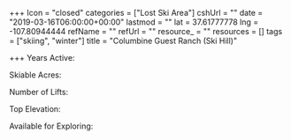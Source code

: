 +++
Icon = "closed"
categories = ["Lost Ski Area"]
cshUrl = ""
date = "2019-03-16T06:00:00+00:00"
lastmod = ""
lat = 37.61777778
lng = -107.80944444
refName = ""
refUrl = ""
resource_ = ""
resources = []
tags = ["skiing", "winter"]
title = "Columbine Guest Ranch (Ski Hill)"

+++
Years Active:

Skiable Acres:

Number of Lifts:

Top Elevation:

Available for Exploring: